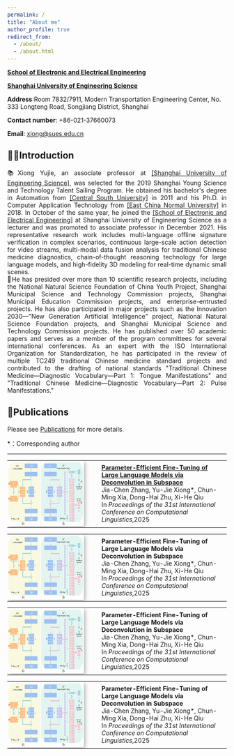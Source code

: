 ```yaml
---
permalink: /
title: "About me"
author_profile: true
redirect_from: 
  - /about/
  - /about.html
---
```


**[School of Electronic and Electrical Engineering](https://seee.sues.edu.cn/)**

**[Shanghai University of Engineering Science](https://www.sues.edu.cn/)**



**Address**:Room 7832/7911, Modern Transportation Engineering Center, No. 333 Longteng Road, Songjiang District, Shanghai

**Contact number**: +86-021-37660073

**Email**: xiong@sues.edu.cn

## 👨‍🎓Introduction

<div style="text-align: justify;">📚Xiong Yujie, an associate professor at <a href='https://www.sues.edu.cn/'>[Shanghai University of Engineering Science]</a>, was selected for the 2019 Shanghai Young Science and Technology Talent Sailing Program. He obtained his bachelor's degree in Automation from <a href='https://www.csu.edu.cn/'>[Central South University]</a> in 2011 and his Ph.D. in Computer Application Technology from <a href='https://www.ecnu.edu.cn/'>[East China Normal University]</a> in 2018. In October of the same year, he joined the <a href='https://seee.sues.edu.cn/'>[School of Electronic and Electrical Engineering]</a> at Shanghai University of Engineering Science as a lecturer and was promoted to associate professor in December 2021. His representative research work includes multi-language offline signature verification in complex scenarios, continuous large-scale action detection for video streams, multi-modal data fusion analysis for traditional Chinese medicine diagnostics, chain-of-thought reasoning technology for large language models, and high-fidelity 3D modeling for real-time dynamic small scenes. </div>

<div style="text-align: justify;">📖He has presided over more than 10 scientific research projects, including the National Natural Science Foundation of China Youth Project, Shanghai Municipal Science and Technology Commission projects, Shanghai Municipal Education Commission projects, and enterprise-entrusted projects. He has also participated in major projects such as the Innovation 2030—"New Generation Artificial Intelligence" project, National Natural Science Foundation projects, and Shanghai Municipal Science and Technology Commission projects. He has published over 50 academic papers and serves as a member of the program committees for several international conferences. As an expert with the ISO International Organization for Standardization, he has participated in the review of multiple TC249 traditional Chinese medicine standard projects and contributed to the drafting of national standards "Traditional Chinese Medicine—Diagnostic Vocabulary—Part 1: Tongue Manifestations" and "Traditional Chinese Medicine—Diagnostic Vocabulary—Part 2: Pulse Manifestations."</div>

## 📝Publications
Please see [Publications](https://xiongyujie.cn/publications/) for more details.

*：Corresponding author

------



<table style="width: 100%; border: none; border-collapse: collapse;">
  <tr>
    <td style="width: 35%; border: none; padding: 0; vertical-align: middle;">
      <img src="/images/sp1.png" alt="图片描述" style="width: 500px; height: 150px; box-shadow: 3px 3px 10px rgba(0, 0, 0, 0.3); border-radius: 4px;">
    </td>
    <td style="width: 65%; border: none; padding-left: 40px; vertical-align: middle;">
      <a href="https://xiongyujie.cn/publication/2025-01-19-paper-title-number-1"><b>Parameter-Efficient Fine-Tuning of Large Language Models via Deconvolution in Subspace</b></a><br/>
      Jia-Chen Zhang, Yu-Jie Xiong*, Chun-Ming Xia, Dong-Hai Zhu, Xi-He Qiu<br/>
      In <i>Proceedings of the 31st International Conference on Computational Linguistics</i>,2025
    </td>
  </tr>
</table>
<table style="width: 100%; border: none; border-collapse: collapse;">
  <tr>
    <td style="width: 35%; border: none; padding: 0; vertical-align: middle;">
      <img src="/images/sp1.png" alt="图片描述" style="width: 500px; height: 150px; box-shadow: 3px 3px 10px rgba(0, 0, 0, 0.3); border-radius: 4px;">
    </td>
    <td style="width: 65%; border: none; padding-left: 40px; vertical-align: middle;">
      <b>Parameter-Efficient Fine-Tuning of Large Language Models via Deconvolution in Subspace</b><br/>
      Jia-Chen Zhang, Yu-Jie Xiong*, Chun-Ming Xia, Dong-Hai Zhu, Xi-He Qiu<br/>
      In <i>Proceedings of the 31st International Conference on Computational Linguistics</i>,2025
    </td>
  </tr>
</table>
<table style="width: 100%; border: none; border-collapse: collapse;">
  <tr>
    <td style="width: 35%; border: none; padding: 0; vertical-align: middle;">
      <img src="/images/sp1.png" alt="图片描述" style="width: 500px; height: 150px; box-shadow: 3px 3px 10px rgba(0, 0, 0, 0.3); border-radius: 4px;">
    </td>
    <td style="width: 65%; border: none; padding-left: 40px; vertical-align: middle;">
      <b>Parameter-Efficient Fine-Tuning of Large Language Models via Deconvolution in Subspace</b><br/>
      Jia-Chen Zhang, Yu-Jie Xiong*, Chun-Ming Xia, Dong-Hai Zhu, Xi-He Qiu<br/>
      In <i>Proceedings of the 31st International Conference on Computational Linguistics</i>,2025
    </td>
  </tr>
</table>
<table style="width: 100%; border: none; border-collapse: collapse;">
  <tr>
    <td style="width: 35%; border: none; padding: 0; vertical-align: middle;">
      <img src="/images/sp1.png" alt="图片描述" style="width: 500px; height: 150px; box-shadow: 3px 3px 10px rgba(0, 0, 0, 0.3); border-radius: 4px;">
    </td>
    <td style="width: 65%; border: none; padding-left: 40px; vertical-align: middle;">
      <b>Parameter-Efficient Fine-Tuning of Large Language Models via Deconvolution in Subspace</b><br/>
      Jia-Chen Zhang, Yu-Jie Xiong*, Chun-Ming Xia, Dong-Hai Zhu, Xi-He Qiu<br/>
      In <i>Proceedings of the 31st International Conference on Computational Linguistics</i>,2025
    </td>
  </tr>
</table>
